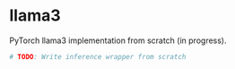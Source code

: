 # llama3
PyTorch llama3 implementation from scratch (in progress).
```python
# TODO: Write inference wrapper from scratch
```
